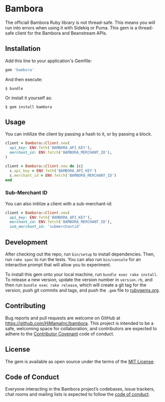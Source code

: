# Bambora

The officiall Bambora Ruby library is not thread-safe. This means you will run into errors when using it with Sidekiq or Puma. This gem is a thread-safe client for the Bambora and Beanstream APIs.

## Installation

Add this line to your application's Gemfile:

```ruby
gem 'bambora'
```

And then execute:

    $ bundle

Or install it yourself as:

    $ gem install bambora

## Usage

You can initilize the client by passing a hash to it, or by passing a block.

```ruby
client = Bambora::Client.new(
  api_key: ENV.feth('BAMBORA_API_KEY'),
  merchant_id: ENV.fetch('BAMBORA_MERCHANT_ID'),
)
```

```ruby
client = Bambora::Client.new do |c|
  c.api_key = ENV.feth('BAMBORA_API_KEY')
  c.merchant_id = ENV.fetch('BAMBORA_MERCHANT_ID')
end
```

### Sub-Merchant ID

You can also initilze a client with a sub-merchant-id:

```ruby
client = Bambora::Client.new(
  api_key: ENV.feth('BAMBORA_API_KEY'),
  merchant_id: ENV.fetch('BAMBORA_MERCHANT_ID'),
  sub_merchant_id: 'submerchantid'
```

## Development

After checking out the repo, run `bin/setup` to install dependencies. Then, run `rake spec` to run the tests. You can also run `bin/console` for an interactive prompt that will allow you to experiment.

To install this gem onto your local machine, run `bundle exec rake install`. To release a new version, update the version number in `version.rb`, and then run `bundle exec rake release`, which will create a git tag for the version, push git commits and tags, and push the `.gem` file to [rubygems.org](https://rubygems.org).

## Contributing

Bug reports and pull requests are welcome on GitHub at https://github.com/HiMamaInc/bambora. This project is intended to be a safe, welcoming space for collaboration, and contributors are expected to adhere to the [Contributor Covenant](http://contributor-covenant.org) code of conduct.

## License

The gem is available as open source under the terms of the [MIT License](https://opensource.org/licenses/MIT).

## Code of Conduct

Everyone interacting in the Bambora project’s codebases, issue trackers, chat rooms and mailing lists is expected to follow the [code of conduct](https://github.com/HiMamaInc/bambora/blob/master/CODE_OF_CONDUCT.md).
